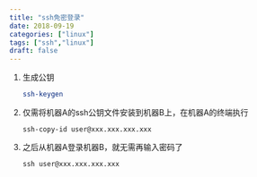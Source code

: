 ```yaml
---
title: "ssh免密登录"
date: 2018-09-19
categories: ["linux"]
tags: ["ssh","linux"]
draft: false 
---
```

1. 生成公钥

   ```bash
   ssh-keygen
   ```

2. 仅需将机器A的ssh公钥文件安装到机器B上，在机器A的终端执行

   ```
   ssh-copy-id user@xxx.xxx.xxx.xxx
   ```

3. 之后从机器A登录机器B，就无需再输入密码了

   ```
   ssh user@xxx.xxx.xxx.xxx
   ```

